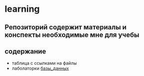 # learning
## Репозиторий содержит материалы и конспекты необходимые мне для учебы 


## содержание
- таблица с ссылками на файлы 
- лаболаторки  [базы_данных](базы_данных.md)
